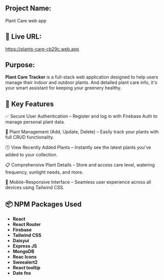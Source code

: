 ## Project Name:
Plant Care web app


## 🔗 Live URL:

 https://plants-care-cb29c.web.app

## Purpose:

**Plant Care Tracker** is a full-stack web application designed to help users manage their indoor and outdoor plants. And detailed plant care info, it's your smart assistant for keeping your greenery healthy.

## 🚀 Key Features

✅ Secure User Authentication – Register and log in with Firebase Auth to manage personal plant data.

🌿 Plant Management (Add, Update, Delete) – Easily track your plants with full CRUD functionality.

🕒 View Recently Added Plants – Instantly see the latest plants you've added to your collection.

📋 Comprehensive Plant Details – Store and access care level, watering frequency, sunlight needs, and more.

📱 Mobile-Responsive Interface – Seamless user experience across all devices using Tailwind CSS.

## 📦 NPM Packages Used

- **React**
- **React Router**
- **Firebase** 
- **Tailwind CSS**
- **Daisyui**
- **Express JS**
- **MongoDB**
- **Reac Icons**
- **Sweealert2**
- **React tooltip**
- **Date fns**
